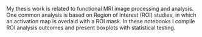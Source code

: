 My thesis work is related to functional MRI image processing and analysis. One common analysis is based on Region of Interest (ROI) studies, in which an activation map is overlaid with a ROI mask.
In these notebooks I compile ROI analysis outcomes and present boxplots with statistical testing.
